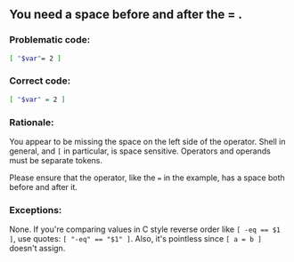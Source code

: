 ## You need a space before and after the = .

### Problematic code:

```sh
[ "$var"= 2 ]
```

### Correct code:

```sh
[ "$var" = 2 ]
```
### Rationale:

You appear to be missing the space on the left side of the operator. Shell in general, and `[` in particular, is space sensitive. Operators and operands must be separate tokens. 

Please ensure that the operator, like the `=` in the example, has a space both before and after it.

### Exceptions:

None. If you're comparing values in C style reverse order like `[ -eq == $1 ]`, use quotes: `[ "-eq" == "$1" ]`. Also, it's pointless since `[ a = b ]` doesn't assign.